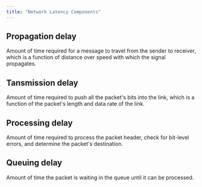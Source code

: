 ```yaml
---
title: "Network Latency Components"
---
```


## Propagation delay
Amount of time required for a message to travel from the sender to receiver, which is a function of distance over speed with which the signal propagates.

## Tansmission delay
Amount of time required to push all the packet's bits into the link, which is a function of the packet's length and data rate of the link.

## Processing delay
Amount of time required to process the packet header, check for bit-level errors, and determine the packet's destination.

## Queuing delay
Amount of time the packet is waiting in the queue until it can be processed.
